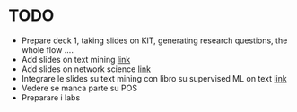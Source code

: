 # TODO

- Prepare deck 1, taking slides on KIT, generating research questions, the whole flow ....
- Add slides on text mining [link](http://users.dimi.uniud.it/~massimo.franceschet/ns/plugandplay/log.html)
- Add slides on network science [link](http://users.dimi.uniud.it/~massimo.franceschet/ns/plugandplay/log.html)
- Integrare le slides su text mining con libro su supervised ML on text [link](https://smltar.com/)
- Vedere se manca parte su POS
- Preparare i labs
